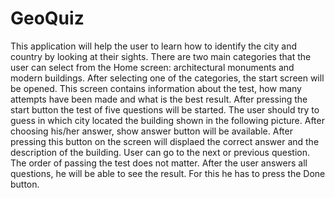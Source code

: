 # GeoQuiz
This application will help the user to learn how to identify the city and country by looking at their sights.
There are two main categories that the user can select from the Home screen: architectural monuments and modern buildings.
After selecting one of the categories, the start screen will be opened. This screen contains information about the test, how many attempts have been made and what is the best result.
After pressing the start button the test of five questions will be started.
The user should try to guess in which city located the building shown in the following picture. After choosing his/her answer, show answer button will be available. After pressing this button on the screen will displaed the correct answer and the description of the building. User can go to the next or previous question. The order of passing the test does not matter. After the user answers all questions, he will be able to see the result.
For this he has to press the Done button.
